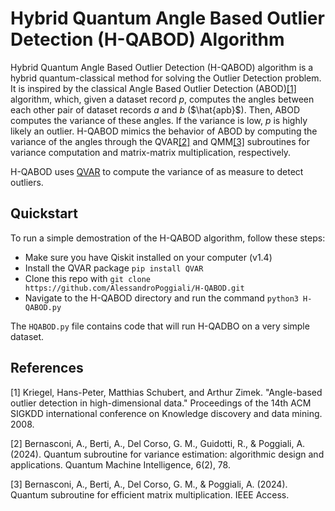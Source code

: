 # Hybrid Quantum Angle Based Outlier Detection (H-QABOD) Algorithm

Hybrid Quantum Angle Based Outlier Detection (H-QABOD) algorithm  is a hybrid quantum-classical method for solving the Outlier Detection problem. It is inspired by the classical Angle Based Outlier Detection (ABOD)[[1]](#1) algorithm, which, given a dataset record $p$, computes the angles between each other pair of dataset records $a$ and $b$ ($\hat{apb}$). Then, ABOD computes the variance of these angles. If the variance is low, $p$ is highly likely an outlier. H-QABOD mimics the behavior of ABOD by computing the variance of the angles through the QVAR[[2]](#2) and QMM[[3]](#3) subroutines for variance computation and matrix-matrix multiplication, respectively. 

H-QABOD uses [QVAR](https://github.com/AlessandroPoggiali/QVAR) to compute the variance of as measure to detect outliers.

## Quickstart

To run a simple demostration of the H-QABOD algorithm, follow these steps:
* Make sure you have Qiskit installed on your computer (v1.4)
* Install the QVAR package `pip install QVAR` 
* Clone this repo with `git clone https://github.com/AlessandroPoggiali/H-QABOD.git`
* Navigate to the H-QABOD directory and run the command `python3 H-QABOD.py`

The `HQABOD.py` file contains code that will run H-QADBO on a very simple dataset.

## References
<a id="1">[1]</a> 
Kriegel, Hans-Peter, Matthias Schubert, and Arthur Zimek. "Angle-based outlier detection in high-dimensional data." Proceedings of the 14th ACM SIGKDD international conference on Knowledge discovery and data mining. 2008.

<a id="2">[2]</a> 
Bernasconi, A., Berti, A., Del Corso, G. M., Guidotti, R., & Poggiali, A. (2024). Quantum subroutine for variance estimation: algorithmic design and applications. Quantum Machine Intelligence, 6(2), 78.

<a id="3">[3]</a> 
Bernasconi, A., Berti, A., Del Corso, G. M., & Poggiali, A. (2024). Quantum subroutine for efficient matrix multiplication. IEEE Access.
